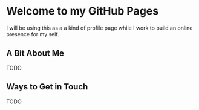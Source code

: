 # Welcome to my GitHub Pages

I will be using this as a a kind of profile page while I work to build an online presence for my self.

## A Bit About Me

TODO

## Ways to Get in Touch

TODO
